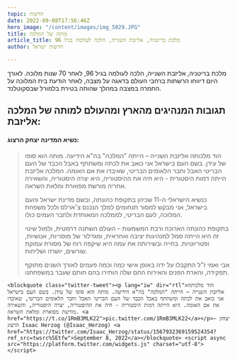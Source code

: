 ```yaml
---
topic: חדשות
date: 2022-09-08T17:56:46Z
hero_image: "/content/images/img_5029.JPG"
title: מותה של המלכה
article_title: מלכת בריטניה, אליזבת השנייה, הלכה לעולמה בגיל 96
author: חדשות ישראל

---
```

מלכת בריטניה, אליזבת השנייה, הלכה לעולמה בגיל 96, לאחר 70 שנות מלוכה. לאורך היום דיווחו הרשתות ברחבי העולם בדאגה על מצבה, לאחר הודעת בית המלוכה על החמרה במצבה במהלך שהותה בטירת בלמורל שבסקוטלנד.

## תגובות המנהיגים מהארץ ומהעולם למותה של המלכה אליזבת:

#### נשיא המדינה יצחק הרצוג:

> הוד מלכותה אליזבת השנייה – הייתה "המלכה" בה"א הידיעה. מותה הוא סופו של עידן. בשם העם בישראל אני כואב את לכתה ומשתתף באבל הכבד של העם הבריטי האבל וחבר הלאומים הבריטי, שאיבדו את אם האומה. המלכה אליזבת הייתה דמות היסטורית - היא חיה את ההיסטוריה, היא יצרה היסטוריה, והשאירה אחריה מורשת מפוארת ומלאת השראה.
>
> כנשיא הישראלי ה-11 שכיהן בתקופת כהונתה, ובשם מדינת ישראל והעם בישראל, אני מבקש למסור תנחומים למלך הנכנס צ׳ארלס ולכל משפחת המלוכה, לעם הבריטי, לממלכה המאוחדת ולחבר העמים כולו.
>
> בתקופת כהונתה הארוכה ורבת המשמעות – העולם השתנה דרמטית, ולמול שינוי זה היא הייתה סמל למנהיגות יציבה ואחראית, ומגדלור של מוסריות, אנושיות, ופטריוטיות. בחייה ובשירותה את עמה היא שיקפה רוח של מסורת עמוקת שורשים, יושרה ושליחות.
>
> אבי ואמי ז"ל התקבלו על ידה באופן אישי כמה וכמה פעמים לאורך השנים מתוקף תפקידה, והארת הפנים והאירוח החם שלה הותירו בהם חותם שעבר במשפחתנו.

    <blockquote class="twitter-tweet"><p lang="iw" dir="rtl">הוד מלכותה אליזבת השנייה – הייתה "המלכה" בה"א הידיעה. מותה הוא סופו של עידן. בשם העם בישראל אני כואב את לכתה ומשתתף באבל הכבד של העם הבריטי האבל וחבר הלאומים הבריטי, שאיבדו את אם האומה. היא הייתה דמות היסטורית - חיה את ההיסטוריה, יצרה היסטוריה, והשאירה מורשת מפוארת ומלאת השראה. <a href="https://t.co/1RmB3MLK22">pic.twitter.com/1RmB3MLK22</a></p>— יצחק הרצוג Isaac Herzog (@Isaac_Herzog) <a href="https://twitter.com/Isaac_Herzog/status/1567932369159524354?ref_src=twsrc%5Etfw">September 8, 2022</a></blockquote> <script async src="https://platform.twitter.com/widgets.js" charset="utf-8"></script>